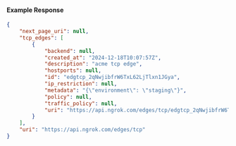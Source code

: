 <!-- Code generated for API Clients. DO NOT EDIT. -->

#### Example Response

```json
{
	"next_page_uri": null,
	"tcp_edges": [
		{
			"backend": null,
			"created_at": "2024-12-18T10:07:57Z",
			"description": "acme tcp edge",
			"hostports": null,
			"id": "edgtcp_2qNwjibfrW6TxL62LjTlxn1JGya",
			"ip_restriction": null,
			"metadata": "{\"environment\": \"staging\"}",
			"policy": null,
			"traffic_policy": null,
			"uri": "https://api.ngrok.com/edges/tcp/edgtcp_2qNwjibfrW6TxL62LjTlxn1JGya"
		}
	],
	"uri": "https://api.ngrok.com/edges/tcp"
}
```
